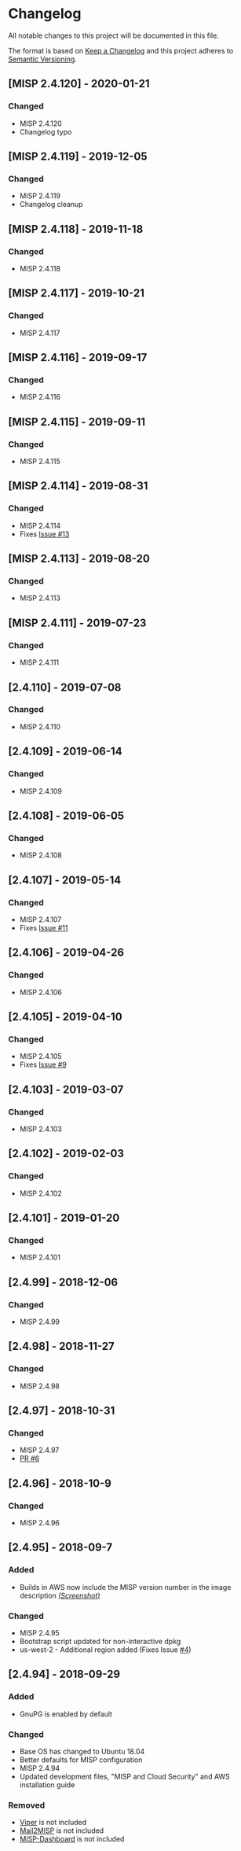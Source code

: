 # Changelog
All notable changes to this project will be documented in this file.

The format is based on [Keep a Changelog](http://keepachangelog.com/en/1.0.0/)
and this project adheres to [Semantic Versioning](http://semver.org/spec/v2.0.0.html).

## [MISP 2.4.120] - 2020-01-21
### Changed
- MISP 2.4.120
- Changelog typo

## [MISP 2.4.119] - 2019-12-05
### Changed
- MISP 2.4.119
- Changelog cleanup

## [MISP 2.4.118] - 2019-11-18
### Changed
- MISP 2.4.118

## [MISP 2.4.117] - 2019-10-21
### Changed
- MISP 2.4.117

## [MISP 2.4.116] - 2019-09-17
### Changed
- MISP 2.4.116

## [MISP 2.4.115] - 2019-09-11
### Changed
- MISP 2.4.115

## [MISP 2.4.114] - 2019-08-31
### Changed
- MISP 2.4.114
- Fixes [Issue #13](https://github.com/MISP/misp-cloud/issues/13) 

## [MISP 2.4.113] - 2019-08-20
### Changed
- MISP 2.4.113

## [MISP 2.4.111] - 2019-07-23
### Changed
- MISP 2.4.111

## [2.4.110] - 2019-07-08
### Changed
- MISP 2.4.110

## [2.4.109] - 2019-06-14
### Changed
- MISP 2.4.109

## [2.4.108] - 2019-06-05
### Changed
- MISP 2.4.108

## [2.4.107] - 2019-05-14
### Changed
- MISP 2.4.107
- Fixes [Issue #11](https://github.com/MISP/misp-cloud/issues/11)

## [2.4.106] - 2019-04-26
### Changed
- MISP 2.4.106

## [2.4.105] - 2019-04-10
### Changed
- MISP 2.4.105
- Fixes [Issue #9](https://github.com/MISP/misp-cloud/issues/9)

## [2.4.103] - 2019-03-07
### Changed
- MISP 2.4.103

## [2.4.102] - 2019-02-03
### Changed
- MISP 2.4.102

## [2.4.101] - 2019-01-20
### Changed
- MISP 2.4.101

## [2.4.99] - 2018-12-06
### Changed
- MISP 2.4.99

## [2.4.98] - 2018-11-27
### Changed
- MISP 2.4.98

## [2.4.97] - 2018-10-31
### Changed
- MISP 2.4.97
- [PR #6](https://github.com/MISP/misp-cloud/pull/6/)

## [2.4.96] - 2018-10-9
### Changed
- MISP 2.4.96

## [2.4.95] - 2018-09-7
### Added
- Builds in AWS now include the MISP version number in the image description *[(Screenshot)](https://github.com/MISP/misp-cloud/blob/master/docs/images/ami-listing.png)*

### Changed
- MISP 2.4.95
- Bootstrap script updated for non-interactive dpkg
- us-west-2 - Additional region added (Fixes Issue [#4](https://github.com/MISP/misp-cloud/issues/4)) 

## [2.4.94] - 2018-09-29
### Added
- GnuPG is enabled by default

### Changed
- Base OS has changed to Ubuntu 18.04
- Better defaults for MISP configuration
- MISP 2.4.94
- Updated development files, "MISP and Cloud Security" and AWS installation guide

### Removed
- [Viper](https://github.com/viper-framework/viper) is not included
- [Mail2MISP](https://github.com/MISP/mail_to_misp) is not included
- [MISP-Dashboard](https://github.com/MISP/misp-dashboard/) is not included
